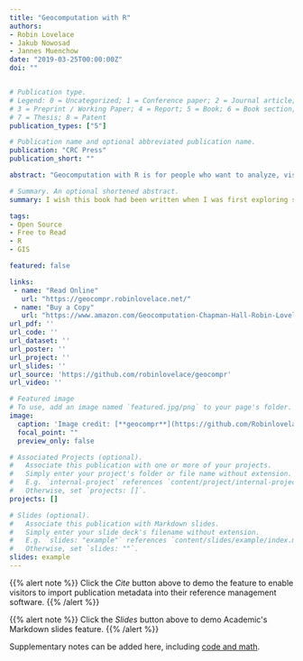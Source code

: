 ```yaml
---
title: "Geocomputation with R"
authors:
- Robin Lovelace
- Jakub Nowosad
- Jannes Muenchow
date: "2019-03-25T00:00:00Z"
doi: ""


# Publication type.
# Legend: 0 = Uncategorized; 1 = Conference paper; 2 = Journal article;
# 3 = Preprint / Working Paper; 4 = Report; 5 = Book; 6 = Book section;
# 7 = Thesis; 8 = Patent
publication_types: ["5"]

# Publication name and optional abbreviated publication name.
publication: "CRC Press"
publication_short: ""

abstract: "Geocomputation with R is for people who want to analyze, visualize and model geographic data with open source software. It is based on R, a statistical programming language that has powerful data processing, visualization, and geospatial capabilities. The book equips you with the knowledge and skills to tackle a wide range of issues manifested in geographic data, including those with scientific, societal, and environmental implications. This book will interest people from many backgrounds, especially Geographic Information Systems (GIS) users interested in applying their domain-specific knowledge in a powerful open source language for data science, and R users interested in extending their skills to handle spatial data."

# Summary. An optional shortened abstract.
summary: I wish this book had been written when I was first exploring spatial analysis in R. 

tags:
- Open Source
- Free to Read
- R
- GIS

featured: false

links:
 - name: "Read Online"
   url: "https://geocompr.robinlovelace.net/"
 - name: "Buy a Copy"
   url: "https://www.amazon.com/Geocomputation-Chapman-Hall-Robin-Lovelace/dp/1138304514/"
url_pdf: ''
url_code: ''
url_dataset: ''
url_poster: ''
url_project: ''
url_slides: ''
url_source: 'https://github.com/robinlovelace/geocompr'
url_video: ''

# Featured image
# To use, add an image named `featured.jpg/png` to your page's folder. 
image:
  caption: 'Image credit: [**geocompr**](https://github.com/Robinlovelace/geocompr/blob/master/images/cover.png)'
  focal_point: ""
  preview_only: false

# Associated Projects (optional).
#   Associate this publication with one or more of your projects.
#   Simply enter your project's folder or file name without extension.
#   E.g. `internal-project` references `content/project/internal-project/index.md`.
#   Otherwise, set `projects: []`.
projects: []

# Slides (optional).
#   Associate this publication with Markdown slides.
#   Simply enter your slide deck's filename without extension.
#   E.g. `slides: "example"` references `content/slides/example/index.md`.
#   Otherwise, set `slides: ""`.
slides: example
---
```


{{% alert note %}}
Click the *Cite* button above to demo the feature to enable visitors to import publication metadata into their reference management software.
{{% /alert %}}

{{% alert note %}}
Click the *Slides* button above to demo Academic's Markdown slides feature.
{{% /alert %}}

Supplementary notes can be added here, including [code and math](https://sourcethemes.com/academic/docs/writing-markdown-latex/).
